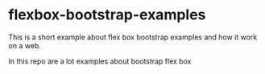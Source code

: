 # flexbox-bootstrap-examples
This is a short example about flex box bootstrap examples and how it work on a web.

In this repo are a lot examples about bootstrap flex box
